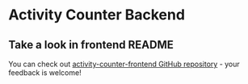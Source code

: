 # Activity Counter Backend

## Take a look in frontend README
You can check out [activity-counter-frontend GitHub repository](https://github.com/simonhong2022/stepcounter) - your feedback is welcome!